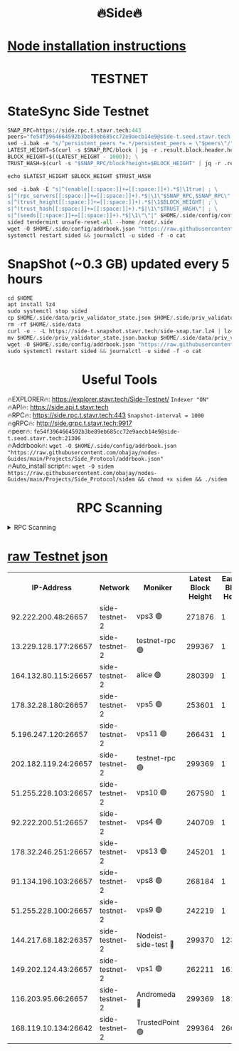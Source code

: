 <h1 align="center"> 🔥Side🔥</h1>

[Node installation instructions](https://github.com/obajay/nodes-Guides/tree/main/Projects/Side_Protocol)
=

<h1 align="center"> TESTNET</h1>

# StateSync Side Testnet
```python
SNAP_RPC=https://side.rpc.t.stavr.tech:443
peers="fe54f3964664592b3be89eb685cc72e9aecb14e9@side-t.seed.stavr.tech:21306"
sed -i.bak -e "s/^persistent_peers *=.*/persistent_peers = \"$peers\"/" $HOME/.side/config/config.toml
LATEST_HEIGHT=$(curl -s $SNAP_RPC/block | jq -r .result.block.header.height); \
BLOCK_HEIGHT=$((LATEST_HEIGHT - 1000)); \
TRUST_HASH=$(curl -s "$SNAP_RPC/block?height=$BLOCK_HEIGHT" | jq -r .result.block_id.hash)

echo $LATEST_HEIGHT $BLOCK_HEIGHT $TRUST_HASH

sed -i.bak -E "s|^(enable[[:space:]]+=[[:space:]]+).*$|\1true| ; \
s|^(rpc_servers[[:space:]]+=[[:space:]]+).*$|\1\"$SNAP_RPC,$SNAP_RPC\"| ; \
s|^(trust_height[[:space:]]+=[[:space:]]+).*$|\1$BLOCK_HEIGHT| ; \
s|^(trust_hash[[:space:]]+=[[:space:]]+).*$|\1\"$TRUST_HASH\"| ; \
s|^(seeds[[:space:]]+=[[:space:]]+).*$|\1\"\"|" $HOME/.side/config/config.toml
sided tendermint unsafe-reset-all --home /root/.side
wget -O $HOME/.side/config/addrbook.json "https://raw.githubusercontent.com/obajay/nodes-Guides/main/Projects/Side_Protocol/addrbook.json"
systemctl restart sided && journalctl -u sided -f -o cat
```
# SnapShot (~0.3 GB) updated every 5 hours
```python
cd $HOME
apt install lz4
sudo systemctl stop sided
cp $HOME/.side/data/priv_validator_state.json $HOME/.side/priv_validator_state.json.backup
rm -rf $HOME/.side/data
curl -o - -L https://side-t.snapshot.stavr.tech/side-snap.tar.lz4 | lz4 -c -d - | tar -x -C $HOME/.side --strip-components 2
mv $HOME/.side/priv_validator_state.json.backup $HOME/.side/data/priv_validator_state.json
wget -O $HOME/.side/config/addrbook.json "https://raw.githubusercontent.com/obajay/nodes-Guides/main/Projects/Side_Protocol/addrbook.json"
sudo systemctl restart sided && journalctl -u sided -f -o cat
```
 <h1 align="center"> Useful Tools</h1>
 
🔥EXPLORER🔥: https://explorer.stavr.tech/Side-Testnet/        `Indexer "ON"` \
🔥API🔥:      https://side.api.t.stavr.tech \
🔥RPC🔥:      https://side.rpc.t.stavr.tech:443              `Snapshot-interval = 1000` \
🔥gRPC🔥:     http://side.grpc.t.stavr.tech:9917 \
🔥peer🔥:     `fe54f3964664592b3be89eb685cc72e9aecb14e9@side-t.seed.stavr.tech:21306` \
🔥Addrbook🔥: ```wget -O $HOME/.side/config/addrbook.json "https://raw.githubusercontent.com/obajay/nodes-Guides/main/Projects/Side_Protocol/addrbook.json"``` \
🔥Auto_install script🔥:  `wget -O sidem https://raw.githubusercontent.com/obajay/nodes-Guides/main/Projects/Side_Protocol/sidem && chmod +x sidem && ./sidem`

<h1 align="center"> RPC Scanning</h1>

<details>
<summary>RPC Scanning</summary>

<h2 align="center"> We scan nodes in real time every 4 hours. And we provide the final result of RPC endpoints.
We cannot influence the operation of these nodes in any way. </h2>


```python
If Voting Power is higher than 0 --> then the Node is a validator of the network and may be subject to attack and be a potential threat to the chain.
```
```python
We marked such validators with a red symbol
```

</details>

[raw Testnet json](https://rpc-check.sidet.stavr.tech/sidet/rpc-sidet-result.json)
=


<table><tr><th>IP-Address</th><th>Network</th><th>Moniker</th><th>Latest Block Height</th><th>Earliest Block Height</th><th>Catching Up</th><th>Tx Index</th><th>Voting Power</th><th>Scan Time</th></tr><tr><td>92.222.200.48:26657</td><td>side-testnet-2</td><td>vps3 🟢</td><td>271876</td><td>1</td><td>False</td><td>on</td><td>0</td><td>2024-03-14T10:17:23.037769916UTC</td></tr><tr><td>13.229.128.177:26657</td><td>side-testnet-2</td><td>testnet-rpc 🟢</td><td>299367</td><td>1</td><td>False</td><td>on</td><td>0</td><td>2024-03-14T10:17:24.249702175UTC</td></tr><tr><td>164.132.80.115:26657</td><td>side-testnet-2</td><td>alice 🟢</td><td>280399</td><td>1</td><td>False</td><td>on</td><td>0</td><td>2024-03-14T10:17:25.339577897UTC</td></tr><tr><td>178.32.28.180:26657</td><td>side-testnet-2</td><td>vps5 🟢</td><td>253601</td><td>1</td><td>False</td><td>on</td><td>0</td><td>2024-03-14T10:17:26.195878068UTC</td></tr><tr><td>5.196.247.120:26657</td><td>side-testnet-2</td><td>vps11 🟢</td><td>266431</td><td>1</td><td>False</td><td>on</td><td>0</td><td>2024-03-14T10:17:27.301581914UTC</td></tr><tr><td>202.182.119.24:26657</td><td>side-testnet-2</td><td>testnet-rpc 🟢</td><td>299369</td><td>1</td><td>False</td><td>on</td><td>0</td><td>2024-03-14T10:17:32.989567328UTC</td></tr><tr><td>51.255.228.103:26657</td><td>side-testnet-2</td><td>vps10 🟢</td><td>267590</td><td>1</td><td>False</td><td>on</td><td>0</td><td>2024-03-14T10:17:33.962200892UTC</td></tr><tr><td>92.222.200.51:26657</td><td>side-testnet-2</td><td>vps4 🟢</td><td>240709</td><td>1</td><td>False</td><td>on</td><td>0</td><td>2024-03-14T10:17:34.947340174UTC</td></tr><tr><td>178.32.246.251:26657</td><td>side-testnet-2</td><td>vps13 🟢</td><td>245201</td><td>1</td><td>False</td><td>on</td><td>0</td><td>2024-03-14T10:17:38.470958747UTC</td></tr><tr><td>91.134.196.103:26657</td><td>side-testnet-2</td><td>vps8 🟢</td><td>268184</td><td>1</td><td>False</td><td>on</td><td>0</td><td>2024-03-14T10:17:44.137383498UTC</td></tr><tr><td>51.255.228.100:26657</td><td>side-testnet-2</td><td>vps9 🟢</td><td>242219</td><td>1</td><td>False</td><td>on</td><td>0</td><td>2024-03-14T10:17:45.800107165UTC</td></tr><tr><td>144.217.68.182:26357</td><td>side-testnet-2</td><td>Nodeist-side-test 🔴</td><td>299370</td><td>123001</td><td>False</td><td>off</td><td>20054224</td><td>2024-03-14T10:17:37.558357862UTC</td></tr><tr><td>149.202.124.43:26657</td><td>side-testnet-2</td><td>vps1 🟢</td><td>262211</td><td>161001</td><td>False</td><td>on</td><td>0</td><td>2024-03-14T10:17:44.935114477UTC</td></tr><tr><td>116.203.95.66:26657</td><td>side-testnet-2</td><td>Andromeda 🔴</td><td>299369</td><td>181001</td><td>False</td><td>off</td><td>20057908</td><td>2024-03-14T10:17:31.568943094UTC</td></tr><tr><td>168.119.10.134:26642</td><td>side-testnet-2</td><td>TrustedPoint 🟢</td><td>299364</td><td>266001</td><td>False</td><td>off</td><td>0</td><td>2024-03-14T10:17:31.794785851UTC</td></tr></table>